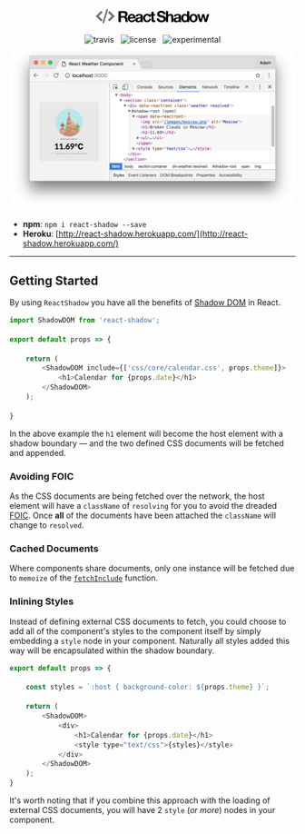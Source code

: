 <p align="center">
    <img src="media/logo.png" alt="ReactShadow" width="200" />
    <br /><br />
    <img src="http://img.shields.io/travis/Wildhoney/ReactShadow.svg?style=flat" alt="travis" />
    &nbsp;
    <img src="http://img.shields.io/badge/license-mit-orange.svg?style=flat" alt="license" />
    &nbsp;
    <img src="http://img.shields.io/badge/experimental-%E2%9C%93-blue.svg?style=flat" alt="experimental" />
    <img src="media/screenshot.png" alt="screenshot" />
</p>

* **npm**: `npm i react-shadow --save`
* **Heroku**: [http://react-shadow.herokuapp.com/](http://react-shadow.herokuapp.com/)

---

## Getting Started

By using `ReactShadow` you have all the benefits of [Shadow DOM](https://www.w3.org/TR/shadow-dom/) in React.

```javascript
import ShadowDOM from 'react-shadow';

export default props => {

    return (
        <ShadowDOM include={['css/core/calendar.css', props.theme]}>
            <h1>Calendar for {props.date}</h1>
        </ShadowDOM>
    );

}
```

In the above example the `h1` element will become the host element with a shadow boundary &mdash; and the two defined CSS documents will be fetched and appended.

### Avoiding FOIC

As the CSS documents are being fetched over the network, the host element will have a `className` of `resolving` for you to avoid the dreaded [FOIC](https://en.wikipedia.org/wiki/Flash_of_unstyled_content). Once **all** of the documents have been attached the `className` will change to `resolved`.

### Cached Documents

Where components share documents, only one instance will be fetched due to `memoize` of the [`fetchInclude`](https://github.com/Wildhoney/ReactShadow/blob/master/src/react-shadow.js#L23) function.

### Inlining Styles

Instead of defining external CSS documents to fetch, you could choose to add all of the component's styles to the component itself by simply embedding a `style` node in your component. Naturally all styles added this way will be encapsulated within the shadow boundary.

```javascript
export default props => {

    const styles = `:host { background-color: ${props.theme} }`;

    return (
        <ShadowDOM>
            <div>
                <h1>Calendar for {props.date}</h1>
                <style type="text/css">{styles}</style>
            </div>
        </ShadowDOM>
    );
}
```

It's worth noting that if you combine this approach with the loading of external CSS documents, you will have 2 `style` (*or more*) nodes in your component.

